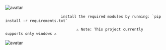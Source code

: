 ![avatar](https://gitlab.com/mouhibb/empty-folders-remover-gui/-/raw/master/img/window_icon.png)



                             install the required modules by running: `pip install -r requirements.txt`

                                    ⚠️ Note: This project currently supports only windows ⚠️



![avatar](https://gitlab.com/mouhibb/empty-folders-remover-gui/-/raw/master/img/preview.png)
